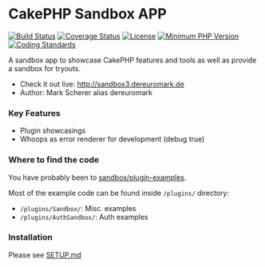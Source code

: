 # CakePHP Sandbox APP
[![Build Status](https://api.travis-ci.org/dereuromark/cakephp-sandbox.png?branch=3.0)](https://travis-ci.org/dereuromark/cakephp-sandbox)
[![Coverage Status](https://img.shields.io/codecov/c/github/dereuromark/cakephp-sandbox/3.0.svg)](https://codecov.io/github/dereuromark/cakephp-sandbox)
[![License](https://poser.pugx.org/dereuromark/cakephp-sandbox/license.svg)](https://packagist.org/packages/dereuromark/cakephp-sandbox)
[![Minimum PHP Version](http://img.shields.io/badge/php-%3E%3D%205.5-8892BF.svg)](https://php.net/)
[![Coding Standards](https://img.shields.io/badge/cs-PSR--2--R-yellow.svg)](https://github.com/php-fig-rectified/fig-rectified-standards)

A sandbox app to showcase CakePHP features and tools as well as provide a sandbox for tryouts.

* Check it out live: http://sandbox3.dereuromark.de
* Author: Mark Scherer alias dereuromark

### Key Features
- Plugin showcasings
- Whoops as error renderer for development (debug true)

### Where to find the code
You have probably been to [sandbox/plugin-examples](http://sandbox3.dereuromark.de/sandbox/plugin-examples).

Most of the example code can be found inside `/plugins/` directory:
- `/plugins/Sandbox/`: Misc. examples
- `/plugins/AuthSandbox/`: Auth examples

### Installation

Please see [SETUP.md](/SETUP.md)
